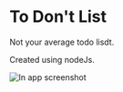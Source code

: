 # To Don't List

Not your average todo lisdt.

Created using nodeJs.

 ![In app screenshot](https://github.com/VangelisGara/todontlist/blob/master/screenshots/Screenshot_2018-12-04%20%E2%9C%8F%EF%B8%8F%20To-Don't%20List.png)
 
